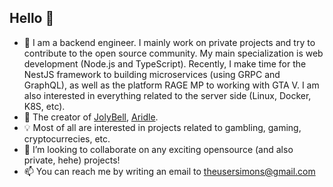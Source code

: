 ## Hello 👋

- 🔭 I am a backend engineer. I mainly work on private projects and try to contribute to the open source community. My main specialization is web development (Node.js and TypeScript). Recently, I make time for the NestJS framework to building microservices (using GRPC and GraphQL), as well as the platform RAGE MP to working with GTA V. I am also interested in everything related to the server side (Linux, Docker, K8S, etc).
- 💫 The creator of [JolyBell](https://jolybell.com), [Aridle](https://vk.com/aridle).
- 💡 Most of all are interested in projects related to gambling, gaming, cryptocurrecies, etc.
- 🍁 I’m looking to collaborate on any exciting opensource (and also private, hehe) projects!
- 📫 You can reach me by writing an email to [theusersimons@gmail.com](mailto:theusersimons@gmail.com)
